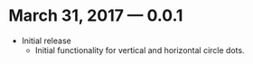 # March 31, 2017 &mdash; 0.0.1

-   Initial release
    -   Initial functionality for vertical and horizontal circle dots.
